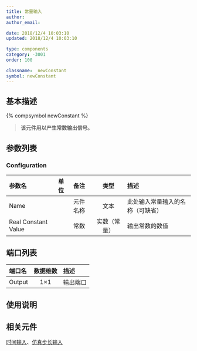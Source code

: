 ```yaml
---
title: 常量输入
author: 
author_email:

date: 2018/12/4 10:03:10
updated: 2018/12/4 10:03:10

type: components
category: -3001
order: 100

classname: _newConstant
symbol: newConstant
---
```

## 基本描述
{% compsymbol newConstant %}

> **该元件用以产生常数输出信号。**

## 参数列表
### Configuration
| 参数名 | 单位 | 备注 | 类型 | 描述 |
| :--- | :--- | :--- | :--: | :--- |
| Name |  | 元件名称 | 文本 | 此处输入常量输入的名称（可缺省） |
| Real Constant Value |  | 常数 | 实数（常量） | 输出常数的数值 |


## 端口列表

| 端口名 | 数据维数 | 描述 |
| :--- | :--:  | :--- |
| Output | 1×1 |输出端口 |

## 使用说明



## 相关元件

[时间输入](comp_newTime.html)、[仿真步长输入](comp_newDeltaT.html)
